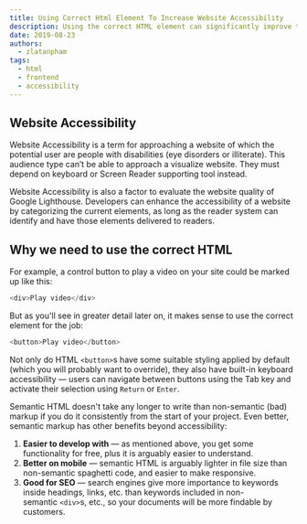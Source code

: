 ```yaml
---
title: Using Correct Html Element To Increase Website Accessibility
description: Using the correct HTML element can significantly improve the accessibility of your website.
date: 2019-08-23
authors:
  - zlatanpham
tags:
  - html
  - frontend
  - accessibility
---
```


## Website Accessibility

Website Accessibility is a term for approaching a website of which the potential user are people with disabilities (eye disorders or illiterate). This audience type can’t be able to approach a visualize website. They must depend on keyboard or Screen Reader supporting tool instead.

Website Accessibility is also a factor to evaluate the website quality of Google Lighthouse. Developers can enhance the accessibility of a website by categorizing the current elements, as long as the reader system can identify and have those elements delivered to readers.

## Why we need to use the correct HTML

For example, a control button to play a video on your site could be marked up like this:

```javascript
<div>Play video</div>
```

But as you'll see in greater detail later on, it makes sense to use the correct element for the job:

```javascript
<button>Play video</button>
```

Not only do HTML `<button>`s have some suitable styling applied by default (which you will probably want to override), they also have built-in keyboard accessibility — users can navigate between buttons using the Tab key and activate their selection using `Return` or `Enter`.

Semantic HTML doesn't take any longer to write than non-semantic (bad) markup if you do it consistently from the start of your project. Even better, semantic markup has other benefits beyond accessibility:

1. **Easier to develop with** — as mentioned above, you get some functionality for free, plus it is arguably easier to understand.
2. **Better on mobile** — semantic HTML is arguably lighter in file size than non-semantic spaghetti code, and easier to make responsive.
3. **Good for SEO** — search engines give more importance to keywords inside headings, links, etc. than keywords included in non-semantic `<div>`s, etc., so your documents will be more findable by customers.

